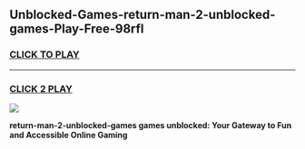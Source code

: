 
## Unblocked-Games-return-man-2-unblocked-games-Play-Free-98rfl
<h3>
<a href="https://premium76.site?title=return-man-2-unblocked-games&ref=17A">CLICK TO PLAY</a></h3>
<hr>

<h3>
<a href="https://premium76.site?title=return-man-2-unblocked-games&ref=17A">CLICK 2 PLAY</a>
  
</h3>

<a href="https://premium76.site?title=return-man-2-unblocked-games&ref=17A"><img src="https://clearcache.store/games.png"></a>


**return-man-2-unblocked-games games unblocked: Your Gateway to Fun and Accessible Online Gaming**
